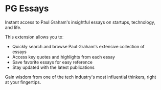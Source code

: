 
# PG Essays

Instant access to Paul Graham's insightful essays on startups, technology, and life.

This extension allows you to:
- Quickly search and browse Paul Graham's extensive collection of essays
- Access key quotes and highlights from each essay
- Save favorite essays for easy reference
- Stay updated with the latest publications

Gain wisdom from one of the tech industry's most influential thinkers, right at your fingertips.
